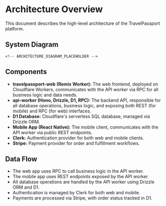 # Architecture Overview

This document describes the high-level architecture of the TravelPassport platform.

## System Diagram

```mermaid
<!-- ARCHITECTURE_DIAGRAM_PLACEHOLDER -->
```

## Components

- **travelpassport-web (Remix Worker):** The web frontend, deployed on Cloudflare Workers, communicates with the API worker via RPC for all business logic and data needs.
- **api-worker (Hono, Drizzle, D1, RPC):** The backend API, responsible for all database operations, business logic, and exposing both REST (for mobile) and RPC (for web) interfaces.
- **D1 Database:** Cloudflare's serverless SQL database, managed via Drizzle ORM.
- **Mobile App (React Native):** The mobile client, communicates with the API worker via public REST endpoints.
- **Clerk:** Authentication provider for both web and mobile clients.
- **Stripe:** Payment provider for order and fulfillment workflows.

## Data Flow
- The web app uses RPC to call business logic in the API worker.
- The mobile app uses REST endpoints exposed by the API worker.
- All database operations are handled by the API worker using Drizzle ORM and D1.
- Authentication is managed by Clerk for both web and mobile.
- Payments are processed via Stripe, with order status tracked in D1. 